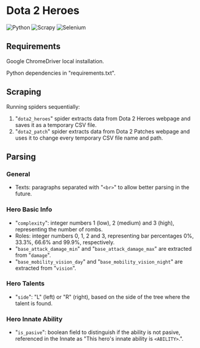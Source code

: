 # Dota 2 Heroes
![Python](https://img.shields.io/badge/Python-3.11-3670A0?style=for-the-badge&logo=python&logoColor=ffdd54&style=flat-square)
![Scrapy](https://img.shields.io/badge/scrapy-%2360a839.svg?style=for-the-badge&logo=scrapy&logoColor=d1d2d3&style=flat-square)
![Selenium](https://img.shields.io/badge/-selenium-%43B02A?style=for-the-badge&logo=selenium&logoColor=white&style=flat-square)

## Requirements
Google ChromeDriver local installation.

Python dependencies in "requirements.txt".

## Scraping
Running spiders sequentially:
1. "`dota2_heroes`" spider extracts data from Dota 2 Heroes webpage and saves it as a temporary CSV file.
2. "`dota2_patch`" spider extracts data from Dota 2 Patches webpage and uses it to change every temporary CSV file name and path.

## Parsing
### General
* Texts: paragraphs separated with "`<br>`" to allow better parsing in the future.

### Hero Basic Info
* "`complexity`": integer numbers 1 (low), 2 (medium) and 3 (high), representing the number of rombs.
* Roles: integer numbers 0, 1, 2 and 3, representing bar percentages 0%, 33.3%, 66.6% and 99.9%, respectively.
* "`base_attack_damage_min`" and "`base_attack_damage_max`" are extracted from "`damage`".
* "`base_mobility_vision_day`" and "`base_mobility_vision_night`" are extracted from "`vision`".

### Hero Talents
* "`side`": "L" (left) or "R" (right), based on the side of the tree where the talent is found.

### Hero Innate Ability
* "`is_pasive`": boolean field to distinguish if the ability is not pasive, referenced in the Innate as "This hero's innate ability is `<ABILITY>`.".
